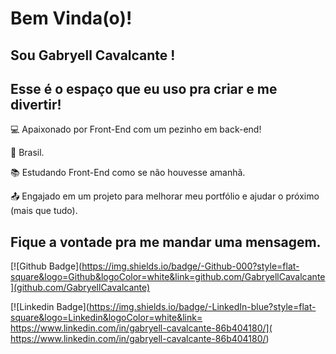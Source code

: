 # Bem Vinda(o)!

## Sou Gabryell Cavalcante !
## Esse é o espaço que eu uso pra criar e me divertir!

:computer: Apaixonado por Front-End com um pezinho em back-end!

:house_with_garden: Brasil.

:books: Estudando Front-End como se não houvesse amanhã.

:outbox_tray: Engajado em um projeto para melhorar meu portfólio e ajudar o próximo (mais que tudo).

## Fique a vontade pra me mandar uma mensagem.

[![Github Badge](https://img.shields.io/badge/-Github-000?style=flat-square&logo=Github&logoColor=white&link=github.com/GabryellCavalcante](github.com/GabryellCavalcante)

[![Linkedin Badge](https://img.shields.io/badge/-LinkedIn-blue?style=flat-square&logo=Linkedin&logoColor=white&link= https://www.linkedin.com/in/gabryell-cavalcante-86b404180/]( https://www.linkedin.com/in/gabryell-cavalcante-86b404180/)
